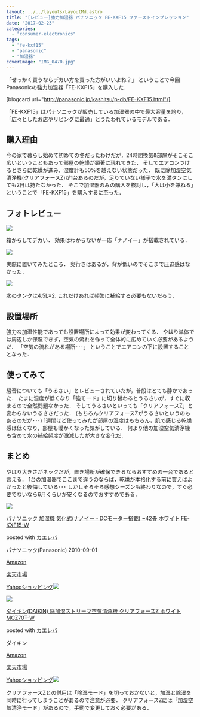 ```yaml
---
layout: ../../layouts/LayoutMd.astro
title: "[レビュー]強力加湿器 パナソニック FE-KXF15 ファーストインプレッション"
date: "2017-02-23"
categories: 
  - "consumer-electronics"
tags: 
  - "fe-kxf15"
  - "panasonic"
  - "加湿器"
coverImage: "IMG_0470.jpg"
---
```


「せっかく買うならデカい方を買った方がいいよね？」 ということで今回Panasonicの強力加湿器「FE-KXF15」を購入した．

\[blogcard url="http://panasonic.jp/kashitsu/p-db/FE-KXF15.html"\]

「FE-KXF15」はパナソニックが販売している加湿器の中で最大容量を誇り，「広々としたお店やリビングに最適」とうたわれているモデルである．

## 購入理由

今の家で暮らし始めて初めての冬だったわけだが，24時間換気&部屋がそこそこ広いということもあって部屋の乾燥が顕著に現れてきた． そしてエアコンつけるとさらに乾燥が進み，湿度計も50%を越えない状態だった． 既に除加湿空気清浄機(クリアフォースZ)が1台あるのだが，足りていない様子で水を満タンにしても2日は持たなかった． そこで加湿器のみの購入を検討し，「大は小を兼ねる」ということで「FE-KXF15」を購入するに至った．

## フォトレビュー

[![](/wp/images/IMG_0469.jpg)](https://mizuka123.net/gallery/20170217_%e3%83%91%e3%83%8a%e3%82%bd%e3%83%8b%e3%83%83%e3%82%af%20FE-KXF15-W/index.html)

箱からしてデカい． 効果はわからないが一応「ナノイー」が搭載されている．

[![](/wp/images/IMG_0470.jpg)](https://mizuka123.net/gallery/20170217_%e3%83%91%e3%83%8a%e3%82%bd%e3%83%8b%e3%83%83%e3%82%af%20FE-KXF15-W/index.html)

実際に置いてみたところ． 奥行きはあるが，背が低いのでそこまで圧迫感はなかった．

[![](/wp/images/IMG_0471.jpg)](https://mizuka123.net/gallery/20170217_%e3%83%91%e3%83%8a%e3%82%bd%e3%83%8b%e3%83%83%e3%82%af%20FE-KXF15-W/index.html)

水のタンクは4.5L×2. これだけあれば頻繁に補給する必要もないだろう．

## 設置場所

強力な加湿性能であっても設置場所によって効果が変わってくる． やはり単体では周辺しか保湿できず，空気の流れを作って全体的に広めていく必要があるようだ． 「空気の流れがある場所･･･」 ということでエアコンの下に設置することとなった．

## 使ってみて

騒音についても「うるさい」とレビューされていたが，普段はとても静かであった． たまに湿度が低くなり「強モード」に切り替わるとうるさいが，すぐに収まるので全然問題なかった． そしてうるさいといっても「クリアフォースZ」と変わらないうるささだった． (もちろんクリアフォースZがうるさいというのもあるのだが･･･) 1週間ほど使ってみたが部屋の湿度はもちろん，肌で感じる乾燥感は低くなり，部屋も暖かくなった気がしている． 何より他の加湿空気清浄機も含めて水の補給頻度が激減したが大きな変化だ．

## まとめ

やはり大きさがネックだが，置き場所が確保できるならおすすめの一台であると言える． 1台の加湿器でここまで違うのならば，乾燥が本格化する前に買えばよかったと後悔している･･･ しかしそろそろ感想シーズンも終わりなので，すぐ必要でないなら6月くらいが安くなるのでおすすめである．

[![](/wp/images/41Hhr6oPqbL._SL160_.jpg)](http://www.amazon.co.jp/exec/obidos/ASIN/B0040WAEIM/mizuka123-22/)

[パナソニック 加湿機 気化式(ナノイー・DCモーター搭載) ~42畳 ホワイト FE-KXF15-W](http://www.amazon.co.jp/exec/obidos/ASIN/B0040WAEIM/mizuka123-22/)

posted with [カエレバ](http://kaereba.com)

パナソニック(Panasonic) 2010-09-01

[Amazon](http://www.amazon.co.jp/gp/search?keywords=%E3%83%91%E3%83%8A%E3%82%BD%E3%83%8B%E3%83%83%E3%82%AF%20%E5%8A%A0%E6%B9%BF%E6%A9%9F%20%E6%B0%97%E5%8C%96%E5%BC%8F%28%E3%83%8A%E3%83%8E%E3%82%A4%E3%83%BC%E3%83%BBDC%E3%83%A2%E3%83%BC%E3%82%BF%E3%83%BC%E6%90%AD%E8%BC%89%29%20~42%E7%95%B3%20%E3%83%9B%E3%83%AF%E3%82%A4%E3%83%88%20FE-KXF15-W&__mk_ja_JP=%E3%82%AB%E3%82%BF%E3%82%AB%E3%83%8A&tag=mizuka123-22)

[楽天市場](https://hb.afl.rakuten.co.jp/hgc/032b53ee.4b34c5ee.0f4a541e.f440145e/?pc=http%3A%2F%2Fsearch.rakuten.co.jp%2Fsearch%2Fmall%2F%25E3%2583%2591%25E3%2583%258A%25E3%2582%25BD%25E3%2583%258B%25E3%2583%2583%25E3%2582%25AF%2520%25E5%258A%25A0%25E6%25B9%25BF%25E6%25A9%259F%2520%25E6%25B0%2597%25E5%258C%2596%25E5%25BC%258F%2528%25E3%2583%258A%25E3%2583%258E%25E3%2582%25A4%25E3%2583%25BC%25E3%2583%25BBDC%25E3%2583%25A2%25E3%2583%25BC%25E3%2582%25BF%25E3%2583%25BC%25E6%2590%25AD%25E8%25BC%2589%2529%2520~42%25E7%2595%25B3%2520%25E3%2583%259B%25E3%2583%25AF%25E3%2582%25A4%25E3%2583%2588%2520FE-KXF15-W%2F-%2Ff.1-p.1-s.1-sf.0-st.A-v.2%3Fx%3D0%26scid%3Daf_ich_link_urltxt%26m%3Dhttp%3A%2F%2Fm.rakuten.co.jp%2F)

[Yahooショッピング![](//ad.jp.ap.valuecommerce.com/servlet/gifbanner?sid=3066752&pid=881990642)](//ck.jp.ap.valuecommerce.com/servlet/referral?sid=3066752&pid=881990642&vc_url=http%3A%2F%2Fsearch.shopping.yahoo.co.jp%2Fsearch%3Fp%3D%25E3%2583%2591%25E3%2583%258A%25E3%2582%25BD%25E3%2583%258B%25E3%2583%2583%25E3%2582%25AF%2520%25E5%258A%25A0%25E6%25B9%25BF%25E6%25A9%259F%2520%25E6%25B0%2597%25E5%258C%2596%25E5%25BC%258F%2528%25E3%2583%258A%25E3%2583%258E%25E3%2582%25A4%25E3%2583%25BC%25E3%2583%25BBDC%25E3%2583%25A2%25E3%2583%25BC%25E3%2582%25BF%25E3%2583%25BC%25E6%2590%25AD%25E8%25BC%2589%2529%2520~42%25E7%2595%25B3%2520%25E3%2583%259B%25E3%2583%25AF%25E3%2582%25A4%25E3%2583%2588%2520FE-KXF15-W&vcptn=kaereba)

[![](/wp/images/21t7ocM6GAL._SL160_.jpg)](http://www.amazon.co.jp/exec/obidos/ASIN/B01MG1SGDA/mizuka123-22/)

[ダイキン(DAIKIN) 除加湿ストリーマ空気清浄機 クリアフォースZ ホワイト MCZ70T-W](http://www.amazon.co.jp/exec/obidos/ASIN/B01MG1SGDA/mizuka123-22/)

posted with [カエレバ](http://kaereba.com)

ダイキン

[Amazon](http://www.amazon.co.jp/gp/search?keywords=%E3%83%80%E3%82%A4%E3%82%AD%E3%83%B3%28DAIKIN%29%20%E9%99%A4%E5%8A%A0%E6%B9%BF%E3%82%B9%E3%83%88%E3%83%AA%E3%83%BC%E3%83%9E%E7%A9%BA%E6%B0%97%E6%B8%85%E6%B5%84%E6%A9%9F%20%E3%82%AF%E3%83%AA%E3%82%A2%E3%83%95%E3%82%A9%E3%83%BC%E3%82%B9Z%20%E3%83%9B%E3%83%AF%E3%82%A4%E3%83%88%20MCZ70T-W&__mk_ja_JP=%E3%82%AB%E3%82%BF%E3%82%AB%E3%83%8A&tag=mizuka123-22)

[楽天市場](https://hb.afl.rakuten.co.jp/hgc/032b53ee.4b34c5ee.0f4a541e.f440145e/?pc=http%3A%2F%2Fsearch.rakuten.co.jp%2Fsearch%2Fmall%2F%25E3%2583%2580%25E3%2582%25A4%25E3%2582%25AD%25E3%2583%25B3%2528DAIKIN%2529%2520%25E9%2599%25A4%25E5%258A%25A0%25E6%25B9%25BF%25E3%2582%25B9%25E3%2583%2588%25E3%2583%25AA%25E3%2583%25BC%25E3%2583%259E%25E7%25A9%25BA%25E6%25B0%2597%25E6%25B8%2585%25E6%25B5%2584%25E6%25A9%259F%2520%25E3%2582%25AF%25E3%2583%25AA%25E3%2582%25A2%25E3%2583%2595%25E3%2582%25A9%25E3%2583%25BC%25E3%2582%25B9Z%2520%25E3%2583%259B%25E3%2583%25AF%25E3%2582%25A4%25E3%2583%2588%2520MCZ70T-W%2F-%2Ff.1-p.1-s.1-sf.0-st.A-v.2%3Fx%3D0%26scid%3Daf_ich_link_urltxt%26m%3Dhttp%3A%2F%2Fm.rakuten.co.jp%2F)

[Yahooショッピング![](//ad.jp.ap.valuecommerce.com/servlet/gifbanner?sid=3066752&pid=881990642)](//ck.jp.ap.valuecommerce.com/servlet/referral?sid=3066752&pid=881990642&vc_url=http%3A%2F%2Fsearch.shopping.yahoo.co.jp%2Fsearch%3Fp%3D%25E3%2583%2580%25E3%2582%25A4%25E3%2582%25AD%25E3%2583%25B3%2528DAIKIN%2529%2520%25E9%2599%25A4%25E5%258A%25A0%25E6%25B9%25BF%25E3%2582%25B9%25E3%2583%2588%25E3%2583%25AA%25E3%2583%25BC%25E3%2583%259E%25E7%25A9%25BA%25E6%25B0%2597%25E6%25B8%2585%25E6%25B5%2584%25E6%25A9%259F%2520%25E3%2582%25AF%25E3%2583%25AA%25E3%2582%25A2%25E3%2583%2595%25E3%2582%25A9%25E3%2583%25BC%25E3%2582%25B9Z%2520%25E3%2583%259B%25E3%2583%25AF%25E3%2582%25A4%25E3%2583%2588%2520MCZ70T-W&vcptn=kaereba)

クリアフォースZとの併用は「除湿モード」を切っておかないと，加湿と除湿を同時に行ってしまうことがあるので注意が必要． クリアフォースZには「加湿空気清浄モード」があるので，手動で変更しておく必要がある．
